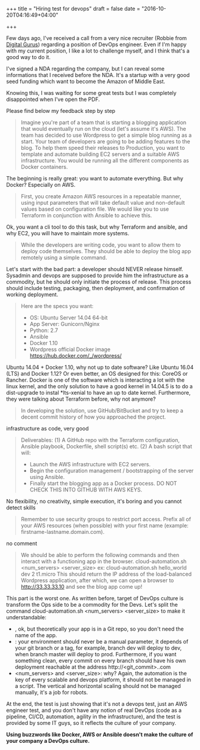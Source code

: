 +++
title = "Hiring test for devops"
draft = false
date = "2016-10-20T04:16:49+04:00"

+++

Few days ago, I've received a call from a very nice recruiter (Robbie from [Digital Gurus](http://www.digitalgurus.co.uk/)) regarding a position of DevOps engineer. Even if I'm happy with my current position, I like a lot to challenge myself, and I think that's a good way to do it.

I've signed a NDA regarding the company, but I can reveal some informations that I received before the NDA. It's a startup with a very good seed funding which want to become the Amazon of Middle East.

Knowing this, I was waiting for some great tests but I was completely disappointed when I've open the PDF.

Please find below my feedback step by step

>Imagine you're part of a team that is starting a blogging application that would eventually run on the cloud (let's assume it's AWS). The team has decided to use Wordpress to get a simple blog running as a start. Your team of developers are going to be adding features to the blog. To help them speed their releases to Production, you want to template and automate building EC2 servers and a suitable AWS infrastructure. You would be running all the different components as Docker containers.

The beginning is really great: you want to automate everything. But why Docker? Especially on AWS.

>First, you create Amazon AWS resources in a repeatable manner, using input parameters that will take default value and non-default values based on configuration file. We would like you to use Terraform in conjunction with Ansible to achieve this.

Ok, you want a cli tool to do this task, but why Terraform and ansible, and why EC2, you will have to maintain more systems.
 
>While the developers are writing code, you want to allow them to deploy code themselves. They should be able to deploy the blog app remotely using a simple command.

Let's start with the bad part: a developer should NEVER release himself. Sysadmin and devops are supposed to provide him the infrastructure as a commodity, but he should only initiate the process of release. This process should include testing, packaging, then deployment, and confirmation of working deployment.

>Here are the specs you want:
>- OS: Ubuntu Server 14.04 64-bit
>- App Server: Gunicorn/Nginx
>- Python: 2.7
>- Ansible
>- Docker 1.10
>- Wordpress official Docker image https://hub.docker.com/_/wordpress/

Ubuntu 14.04 + Docker 1.10, why not up to date software? Like Ubuntu 16.04 (LTS) and Docker 1.12? Or even better, an OS designed for this: CoreOS or Rancher. Docker is one of the software which is interacting a lot with the linux kernel, and the only solution to have a good kernel in 14.04.5 is to do a dist-upgrade to instal *lts-xenial to have an up to date kernel. Furthermore, they were talking about Terraform before, why not anymore? 

>In developing the solution, use GitHub/BitBucket and try to keep a decent commit history of how you approached the project.

infrastructure as code, very good

>Deliverables:
>(1) A GitHub repo with the Terraform configuration, Ansible playbook, Dockerfile, shell script(s) etc.
>(2) A bash script that will:
>- Launch the AWS infrastructure with EC2 servers.
>- Begin the configuration management / bootstrapping of the server using Ansible.
>- Finally start the blogging app as a Docker process.
>DO NOT CHECK THIS INTO GITHUB WITH AWS KEYS.

No flexibility, no creativity, simple execution, it's boring and you cannot detect skills

>Remember to use security groups to restrict port access. Prefix all of your AWS resources (when possible) with your first name (example: firstname-lastname.domain.com). 

no comment

>We should be able to perform the following commands and then interact with a functioning app in the
>browser.
>cloud-automation.sh <app> <environment> <num_servers> <server_size>
>ex: cloud-automation.sh hello_world dev 2 t1.micro
>This should return the IP address of the load-balanced Wordpress application, after which, we can open
>a browser to http://33.33.33.10 and see the blog app come up!

This part is the worst one. As written before, target of DevOps culture is transform the Ops side to be a commodity for the Devs. Let's split the command cloud-automation.sh <app> <environment> <num_servers> <server_size> to make it understandable:
* <app>, ok, but theoretically your app is in a Git repo, so you don't need the name of the app.
* <environment>: your environment should never be a manual parameter, it depends of your git branch or a tag, for example, branch dev will deploy to dev, when branch master will deploy to prod. Furthermore, if you want something clean, every commit on every branch should have his own deployment reachable at the address http://<git_commit>.<yourapp>.com
* <num_servers> and <server_size>: why? Again, the automation is the key of every scalable and devops platform, it should not be managed in a script. The vertical and horizontal scaling should not be managed manually, it's a job for robots.

At the end, the test is just showing that it's not a devops test, just an AWS engineer test, and you don't have any notion of real DevOps (code as a pipeline, CI/CD, automation, agility in the infrastructure), and the test is provided by some IT guys, so it reflects the culture of your company.

**Using buzzwords like Docker, AWS or Ansible doesn't make the culture of your company a DevOps culture.**
